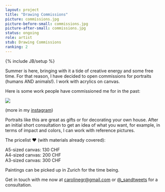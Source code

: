 ```yaml
---
layout: project
title: "Drawing Commissions"
picture: commissions.jpg
picture-before-small: commissions.jpg
picture-after-small: commissions.jpg
status: ongoing
role: artist
stub: Drawing Commissions
ranking: 2
---
```

{% include JB/setup %}


Summer is here, bringing with it a tide of creative energy and some free time. For that reason, I have decided to open commissions for portraits (humans AND animals!). I work with acrylics on canvas.

Here is some work people have commissioned me for in the past:
<p>
<img src="../../assets/img/project/samples.jpeg">
</p>

(more in my <a href="https://www.instagram.com/idledaze/">instagram</a>)

Portraits like this are great as gifts or for decorating your own house. After an initial short consultation to get an idea of what you want, for example, in terms of impact and colors, I can work with reference pictures.

The pricelist &#9829; (with materials already covered):
<p>
A5-sized canvas: 130 CHF<br>
A4-sized canvas: 200 CHF<br>
A3-sized canvas: 300 CHF
</p>

Paintings can be picked up in Zurich for the time being.

Get in touch with me now at carolinegr@gmail.com or <a href="https://twitter.com/_sandtweets">@_sandtweets</a> for a consultation.

